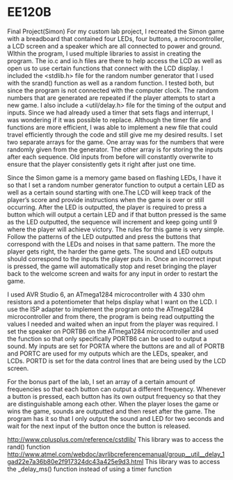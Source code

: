 # EE120B
Final Project(Simon)
For my custom lab project, I recreated the Simon game with a breadboard that contained four LEDs, four buttons, a microcontroller, a LCD screen and a speaker which are all connected to power and ground.  WIthin the program, I used multiple libraries to assist in creating the program. The io.c and io.h files are there to help access the LCD as well as open us to use certain functions that connect with the LCD display. I included the <stdlib.h> file for the random number generator that I used with the srand() function as well as a random function. I tested both, but since the program is not connected with the computer clock. The random numbers that are generated are repeated if the player attempts to start a new game. I also include a <util/delay.h> file for the timing of the output and inputs. Since we had already used a timer that sets flags and interrupt, I was wondering if it was possible to replace. Although the timer file and functions are more efficient, I was able to implement a new file that could travel efficiently through the code and still give me my desired results. I set two separate arrays for the game. One array was for the numbers that were randomly given from the generator. The other array is for storing the inputs after each sequence. Old inputs from before will constantly overwrite to ensure that the player consistently gets it right after just one time. 

Since the Simon game is a memory game based on flashing LEDs, I have it so that I set a random number generator function to output a certain LED as well as a certain sound starting with one.The LCD will keep track of the player’s score and provide instructions when the game is over or still occurring. After the LED is outputted, the player is required to press a button which will output a certain LED and if that button pressed is the same as the LED outputted, the sequence will increment and keep going until 9 where the player will achieve victory. The rules for this game is very simple. Follow the patterns of the LED outputted and press the buttons that correspond with the LEDs and noises in that same pattern. The more the player gets right, the harder the game gets. The sound and LED outputs should correspond to the inputs the player puts in. Once an incorrect input is pressed, the game will automatically stop and reset bringing the player back to the welcome screen and waits for any input in order to restart the game.

 I used AVR Studio 6, an ATmega1284 microcontroller with 4 330 ohm resistors and a potentiometer that helps display what I want on the LCD. I use the ISP adapter to implement the program onto the ATmega1284 microcontroller and from there, the program is being read outputting the values I needed and waited when an input from the player was required. I set the speaker on PORTB6 on the ATmega1284 microcontroller and used the function so that only specifically PORTB6 can be used to output a sound. My inputs are set for PORTA where the buttons are and all of PORTB and PORTC are used for my outputs which are the LEDs, speaker, and LCDs. PORTD is set for the data control lines that are being used by the LCD screen. 

For the bonus part of the lab, I set an array of a certain amount of frequencies so that each button can output a different frequency. Whenever a button is pressed, each button has its own output frequency so that they are distinguishable among each other. When the player loses the game or wins the game, sounds are outputted and then reset after the game. The program has it so that I only output the sound and LED for two seconds and wait for the next input of the button once the button is released. 

http://www.cplusplus.com/reference/cstdlib/ This library was to access the rand() function
http://www.atmel.com/webdoc/avrlibcreferencemanual/group__util__delay_1gad22e7a36b80e2f917324dc43a425e9d3.html This library was to access the _delay_ms() function instead of using a timer function 


